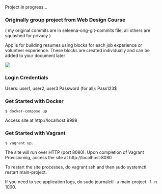 Project in progress...

### Originally group project from Web Design Course
( my original commits are in seleena-orig-git-commits file, all others are squashed for privacy )

App is for building resumes using blocks for each job experience or volunteer experience. These blocks are created individually and can be added to your document later

![](https://user-images.githubusercontent.com/15003074/39401385-d01db1b0-4af8-11e8-9721-2e1fec125048.png)


### Login Credentials

Users: user1, user2, user3
Password (for all): Pass123$

### Get Started with Docker

```shell
$ docker-compose up
```

Access site at http://localhost:9999

### Get Started with Vagrant

```shell
$ vagrant up.
```

The site will run over HTTP (port 8080).
Upon completion of Vagrant Provisioning, access the site at http://localhost:8080


To restart the site processes, do vagrant ssh and then sudo systemctl restart main-project.

If you need to see application logs, do sudo journalctl -u main-project -f -n 1000.

